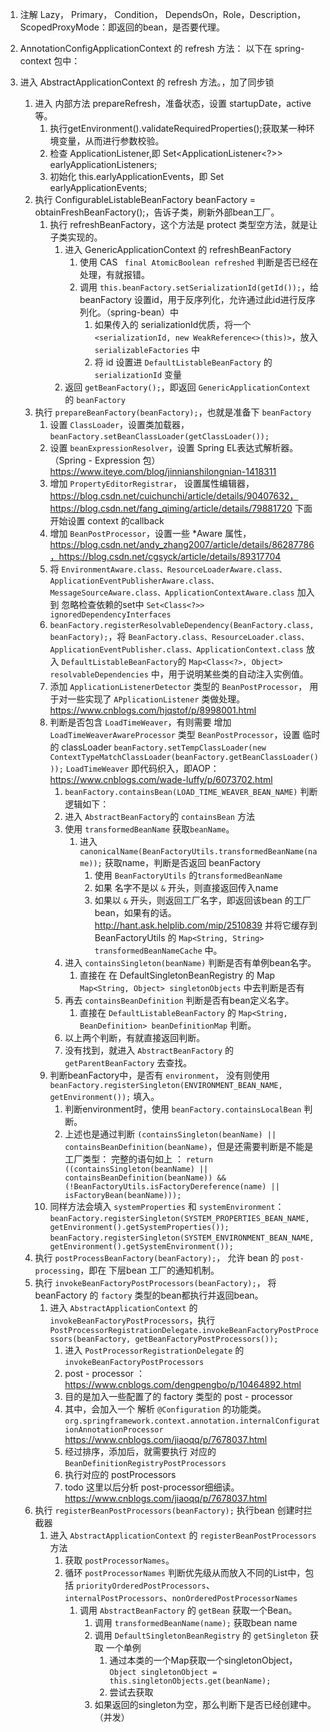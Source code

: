 1. 注解 Lazy， Primary， Condition， DependsOn，Role，Description，
ScopedProxyMode：即返回的bean，是否要代理。

2. AnnotationConfigApplicationContext 的 refresh 方法：
以下在 spring-context 包中：
1. 进入 AbstractApplicationContext 的 refresh 方法。，加了同步锁
    1. 进入 内部方法 prepareRefresh，准备状态，设置 startupDate，active 等。
        1. 执行getEnvironment().validateRequiredProperties();获取某一种环境变量，从而进行参数校验。
        2. 检查 ApplicationListener,即 Set<ApplicationListener<?>> earlyApplicationListeners;
        3. 初始化 this.earlyApplicationEvents，即 Set<ApplicationEvent> earlyApplicationEvents;
    2. 执行 ConfigurableListableBeanFactory beanFactory = obtainFreshBeanFactory();，告诉子类，刷新外部bean工厂。
        1. 执行 refreshBeanFactory，这个方法是 protect 类型空方法，就是让子类实现的。
            1. 进入 GenericApplicationContext 的 refreshBeanFactory
                1. 使用 CAS  ` final AtomicBoolean refreshed` 判断是否已经在处理，有就报错。
                2. 调用 `this.beanFactory.setSerializationId(getId());`，给 beanFactory 设置id，用于反序列化，允许通过此id进行反序列化。（spring-bean）中
                    1. 如果传入的 serializationId优质，将一个 `<serializationId, new WeakReference<>(this)>`，放入 `serializableFactories` 中
                    2. 将 id 设置进 `DefaultListableBeanFactory`  的 `serializationId` 变量
            2. 返回 `getBeanFactory();`，即返回 `GenericApplicationContext` 的 `beanFactory`
    3. 执行 `prepareBeanFactory(beanFactory);`，也就是准备下 `beanFactory`
        1. 设置 `ClassLoader`，设置类加载器，`beanFactory.setBeanClassLoader(getClassLoader());`
        2. 设置 `beanExpressionResolver`，设置 Spring EL表达式解析器。（Spring - Expression 包） https://www.iteye.com/blog/jinnianshilongnian-1418311
        3. 增加 `PropertyEditorRegistrar`， 设置属性编辑器，https://blog.csdn.net/cuichunchi/article/details/90407632，https://blog.csdn.net/fang_qiming/article/details/79881720
        下面开始设置 context 的callback
        4. 增加 `BeanPostProcessor`，设置一些 *Aware 属性， https://blog.csdn.net/andy_zhang2007/article/details/86287786，https://blog.csdn.net/cgsyck/article/details/89317704
        5. 将 `EnvironmentAware.class、ResourceLoaderAware.class、ApplicationEventPublisherAware.class、MessageSourceAware.class、ApplicationContextAware.class` 加入到 忽略检查依赖的set中 `Set<Class<?>> ignoredDependencyInterfaces`
        6. `beanFactory.registerResolvableDependency(BeanFactory.class, beanFactory);`，将 `BeanFactory.class、ResourceLoader.class、ApplicationEventPublisher.class、ApplicationContext.class` 放入 `DefaultListableBeanFactory`的 `Map<Class<?>, Object> resolvableDependencies` 中，用于说明某些类的自动注入实例值。
        7. 添加 `ApplicationListenerDetector` 类型的 `BeanPostProcessor`，  用于对一些实现了 `APplicationListener` 类做处理。https://www.cnblogs.com/hjqstof/p/8998001.html
        8. 判断是否包含 `LoadTimeWeaver`，有则需要 增加 `LoadTimeWeaverAwareProcessor` 类型 `BeanPostProcessor`，设置 临时的 classLoader `beanFactory.setTempClassLoader(new ContextTypeMatchClassLoader(beanFactory.getBeanClassLoader()));`
            `LoadTimeWeaver` 即代码织入，即AOP：https://www.cnblogs.com/wade-luffy/p/6073702.html
            1. `beanFactory.containsBean(LOAD_TIME_WEAVER_BEAN_NAME)` 判断逻辑如下：
            2. 进入 `AbstractBeanFactory`的 `containsBean` 方法
            3. 使用 `transformedBeanName` 获取`beanName`。
                1. 进入 `canonicalName(BeanFactoryUtils.transformedBeanName(name));` 获取name，判断是否返回 beanFactory
                    1. 使用 `BeanFactoryUtils` 的`transformedBeanName`
                    2. 如果 名字不是以 `&` 开头，则直接返回传入name
                    3. 如果以 `&` 开头，则返回工厂名字，即返回该bean 的工厂bean，如果有的话。http://hant.ask.helplib.com/mip/2510839
                        并将它缓存到 BeanFactoryUtils 的 `Map<String, String> transformedBeanNameCache` 中。
            4. 进入 `containsSingleton(beanName)` 判断是否有单例bean名字。
                1. 直接在 在 DefaultSingletonBeanRegistry 的 Map `Map<String, Object> singletonObjects` 中去判断是否有
            5. 再去 `containsBeanDefinition` 判断是否有bean定义名字。
                1. 直接在 `DefaultListableBeanFactory` 的 `Map<String, BeanDefinition> beanDefinitionMap` 判断。
            6. 以上两个判断，有就直接返回判断。
            7. 没有找到，就进入 `AbstractBeanFactory` 的 `getParentBeanFactory` 去查找。
        9. 判断beanFactory中，是否有 `environment`， 没有则使用 `beanFactory.registerSingleton(ENVIRONMENT_BEAN_NAME, getEnvironment());` 填入。
            1. 判断environment时，使用 `beanFactory.containsLocalBean` 判断。
            2. 上述也是通过判断 `(containsSingleton(beanName) || containsBeanDefinition(beanName)`，但是还需要判断是不能是工厂类型：
            完整的语句如上 ： `return ((containsSingleton(beanName) || containsBeanDefinition(beanName)) && (!BeanFactoryUtils.isFactoryDereference(name) || isFactoryBean(beanName)));`
        10. 同样方法会填入 `systemProperties` 和 `systemEnvironment`：
            `beanFactory.registerSingleton(SYSTEM_PROPERTIES_BEAN_NAME, getEnvironment().getSystemProperties());`
            `beanFactory.registerSingleton(SYSTEM_ENVIRONMENT_BEAN_NAME, getEnvironment().getSystemEnvironment());`
    4. 执行 `postProcessBeanFactory(beanFactory);`， 允许 bean 的  `post-processing`，即在 下层bean 工厂的通知机制。 
    5. 执行 `invokeBeanFactoryPostProcessors(beanFactory);`， 将 beanFactory 的 `factory` 类型的bean都执行并返回bean。
        1. 进入 `AbstractApplicationContext` 的 `invokeBeanFactoryPostProcessors`，执行 `PostProcessorRegistrationDelegate.invokeBeanFactoryPostProcessors(beanFactory, getBeanFactoryPostProcessors());`
            1. 进入 `PostProcessorRegistrationDelegate` 的 `invokeBeanFactoryPostProcessors` 
            2. post - processor ：https://www.cnblogs.com/dengpengbo/p/10464892.html
            2. 目的是加入一些配置了的 factory 类型的 post - processor
            3. 其中，会加入一个 解析 `@Configuration` 的功能类。`org.springframework.context.annotation.internalConfigurationAnnotationProcessor` https://www.cnblogs.com/jiaoqq/p/7678037.html
            4. 经过排序，添加后，就需要执行 对应的 `BeanDefinitionRegistryPostProcessors`
            5. 执行对应的 postProcessors
            6. todo 这里以后分析 post-processor细细读。https://www.cnblogs.com/jiaoqq/p/7678037.html
    6. 执行 `registerBeanPostProcessors(beanFactory);` 执行bean 创建时拦截器
        1. 进入 `AbstractApplicationContext` 的 `registerBeanPostProcessors` 方法
            1. 获取 `postProcessorNames`。
            2. 循环 `postProcessorNames` 判断优先级从而放入不同的List中，包括 `priorityOrderedPostProcessors`、`internalPostProcessors`、`nonOrderedPostProcessorNames`
                1. 调用 `AbstractBeanFactory` 的 `getBean` 获取一个Bean。
                    1. 调用 `transformedBeanName(name);` 获取bean name
                    2. 调用 `DefaultSingletonBeanRegistry` 的 `getSingleton` 获取 一个单例
                        1. 通过本类的一个Map获取一个singletonObject， `Object singletonObject = this.singletonObjects.get(beanName);`
                        2. 尝试去获取
                    3. 如果返回的singleton为空，那么判断下是否已经创建中。（并发）    